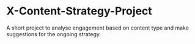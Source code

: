 # X-Content-Strategy-Project
A short project to analyse engagement based on content type and make suggestions for the ongoing strategy.

